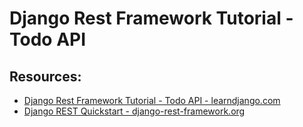 # Django Rest Framework Tutorial - Todo API

## Resources:
* [Django Rest Framework Tutorial - Todo API - learndjango.com](https://learndjango.com/tutorials/django-rest-framework-tutorial-todo-api)
* [Django REST Quickstart - django-rest-framework.org](https://www.django-rest-framework.org/tutorial/quickstart/)